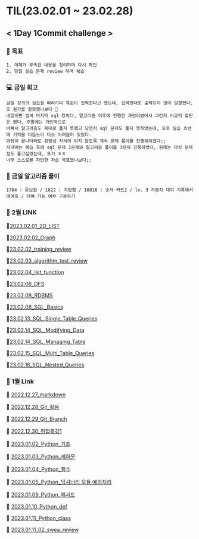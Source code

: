 # **TIL(23.02.01 ~ 23.02.28)** 
## **< 1Day 1Commit challenge >**

### **📝 목표**
    1. 이해가 부족한 내용을 정리하며 다시 확인
    2. 당일 실습 문제 review 하며 복습

### **💻 금일 회고**
    금일 강의의 실습을 따라가다 똑같이 입력한다고 했는데, 입력한대로 출력되지 않아 당황했다, 또 뭔가를 잘못했나보다 🤯
    내일이면 벌써 마지막 sql 강의다, 알고리즘 이후에 진행한 과정이였어서 그런지 비교적 할만은 했다, 주말에는 개인적으로
    바빠서 알고리즘도 제대로 풀지 못했고 당연히 sql 문제도 풀지 못하였는데, 오후 실습 초반에 기억을 더듬느라 다소 어려움이 있었다.
    과정이 끝나더라도 휘발성 지식이 되지 않도록 계속 문제 풀이를 진행해야겠다;;
    저녁에는 복습 후에 sql 문제 1문제와 알고리즘 풀이를 3문제 진행하였다, 원래는 다섯 문제 정도 풀고싶었는데, 포기 ㅎㅎ
    너무 스스로를 자만한 자습 목표였나보다;; 

    
### **📒 금일 알고리즘 풀이**
    1764 : 듣보잡 / 1822 : 차집합 / 10816 : 숫자 카드2 / lv. 3 자동차 대여 기록에서 대여중 / 대여 가능 여부 구분하기



### **📗 2월 LINK**

📄[2023.02.01_2D_LIST](https://github.com/zzgh06/TIL/blob/master/class_content/2D_list.md)

📄[2023.02.02_Graph](https://github.com/zzgh06/TIL/blob/master/class_content/230202_graph.md)

📄[23.02.02_training_review](https://github.com/zzgh06/TIL/blob/master/Training/230202_training_review.py)

📄[23.02.03_algorithm_test_review](https://github.com/zzgh06/TIL/blob/master/mock%20exam/230203_algorithm_test_review.py)

📄[23.02.04_list_function](https://github.com/zzgh06/TIL/blob/master/individual%20learning/230204_list_function.md)

📄[23.02.06_DFS](https://github.com/zzgh06/TIL/blob/master/class_content/230206_DFS.md)

📄[23.02.08_RDBMS](https://github.com/zzgh06/TIL/blob/master/class_content/230208_RDBMS.md)

📄[23.02.08_SQL_Basics](https://github.com/zzgh06/TIL/blob/master/class_content/230209_SQL_Basics.md)

📄[23.02.13_SQL_Single_Table_Queries](https://github.com/zzgh06/TIL/blob/master/class_content/230213_SQL_Single_Table_Queries.md)

📄[23.02.14_SQL_Modifying_Data](https://github.com/zzgh06/TIL/blob/master/class_content/230214_Modifying_Data.md)

📄[23.02.14_SQL_Managing_Table](https://github.com/zzgh06/TIL/blob/master/class_content/230214_SQL_Managing_Table.md)

📄[23.02.15_SQL_Multi_Table_Queries](https://github.com/zzgh06/TIL/blob/master/class_content/230215_SQL_Multi_Table_Queries.md)

📄[23.02.16_SQL_Nested_Queries](https://github.com/zzgh06/TIL/blob/master/class_content/230216_SQL_Nested_Queries.md)

### **📘 1월 Link**

📄 [2022.12.27_markdown](https://github.com/zzgh06/TIL/blob/master/class_content/markdown.md)

📄 [2022.12.28_Git_활용](https://github.com/zzgh06/TIL/blob/master/class_content/Git.md)

📄 [2022.12.29_Git_Branch](https://github.com/zzgh06/TIL/blob/master/class_content/GitBranch.md)

📄 [2022.12.30_취업특강1](https://github.com/zzgh06/TIL/blob/master/%EC%B7%A8%EC%97%85/%EC%B7%A8%EC%97%85%ED%8A%B9%EA%B0%951.md)

📄 [2023.01.02_Python_기초](https://github.com/zzgh06/TIL/blob/master/class_content/python%EA%B8%B0%EC%B4%88.md)

📄 [2023.01.03_Python_제어문](https://github.com/zzgh06/TIL/blob/master/class_content/python_%EC%A0%9C%EC%96%B4%EB%AC%B8.md)

📄 [2023.01.04_Python_함수](https://github.com/zzgh06/TIL/blob/master/class_content/python_%ED%95%A8%EC%88%98.md)

📄 [2023.01.05_Python_딕셔너리 모듈 예외처리](https://github.com/zzgh06/TIL/blob/master/class_content/python_%EB%AA%A8%EB%93%88_%EC%98%88%EC%99%B8%EC%B2%98%EB%A6%AC.md)

📄 [2023.01.09_Python_메서드](https://github.com/zzgh06/TIL/blob/master/class_content/python_method.md)

📄 [2023.01.10_Python_def](https://github.com/zzgh06/TIL/blob/master/class_content/python_def.md)

📄 [2023.01.11_Python_class](https://github.com/zzgh06/TIL/blob/master/class_content/python_class.md)

📄 [2023.01.11_02_swea_review](https://github.com/zzgh06/TIL/blob/master/SWEA/02_swea_review.py)